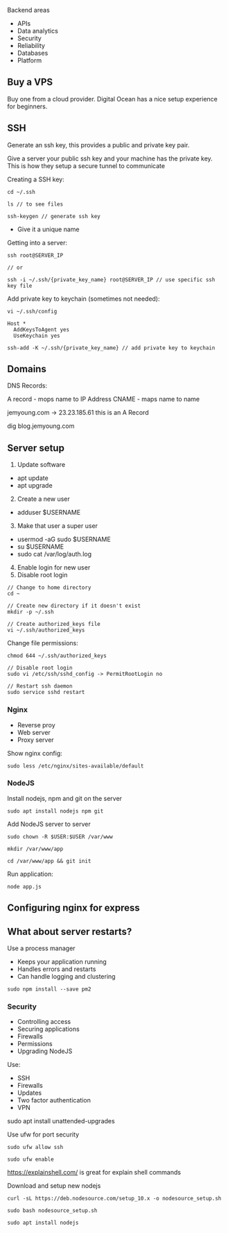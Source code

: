 Backend areas

- APIs
- Data analytics
- Security
- Reliability
- Databases
- Platform

## Buy a VPS

Buy one from a cloud provider.  Digital Ocean has a nice setup experience for beginners.

## SSH
Generate an ssh key, this provides a public and private key pair.

Give a server your public ssh key and your machine has the private key. This is how they setup a secure tunnel to communicate

Creating a SSH key:

```
cd ~/.ssh

ls // to see files

ssh-keygen // generate ssh key
```

* Give it a unique name

Getting into a server:

```
ssh root@SERVER_IP

// or

ssh -i ~/.ssh/{private_key_name} root@SERVER_IP // use specific ssh key file
```

Add private key to keychain (sometimes not needed):

```
vi ~/.ssh/config

Host *
  AddKeysToAgent yes
  UseKeychain yes

ssh-add -K ~/.ssh/{private_key_name} // add private key to keychain
```

## Domains

DNS Records:

A record - mops name to IP Address
CNAME - maps name to name

jemyoung.com -> 23.23.185.61 this is an A Record

dig blog.jemyoung.com




## Server setup

1. Update software
- apt update
- apt upgrade

2. Create a new user
- adduser $USERNAME

3. Make that user a super user
- usermod -aG sudo $USERNAME
- su $USERNAME
- sudo cat /var/log/auth.log

4. Enable login for new user
5. Disable root login

```
// Change to home directory
cd ~

// Create new directory if it doesn't exist
mkdir -p ~/.ssh

// Create authorized_keys file
vi ~/.ssh/authorized_keys
```

Change file permissions:
```
chmod 644 ~/.ssh/authorized_keys

// Disable root login
sudo vi /etc/ssh/sshd_config -> PermitRootLogin no

// Restart ssh daemon
sudo service sshd restart
```

### Nginx

- Reverse proy
- Web server
- Proxy server

Show nginx config:
```
sudo less /etc/nginx/sites-available/default
```

### NodeJS

Install nodejs, npm and git on the server

```
sudo apt install nodejs npm git
```


Add NodeJS server to server

```
sudo chown -R $USER:$USER /var/www

mkdir /var/www/app

cd /var/www/app && git init
```

Run application:
```
node app.js
```


## Configuring nginx for express


## What about server restarts?

Use a process manager
- Keeps your application running
- Handles errors and restarts
- Can handle logging and clustering

```
sudo npm install --save pm2
```


### Security

- Controlling access
- Securing applications
- Firewalls
- Permissions
- Upgrading NodeJS

Use:
- SSH
- Firewalls
- Updates
- Two factor authentication
- VPN

sudo apt install unattended-upgrades


Use ufw for port security

```
sudo ufw allow ssh

sudo ufw enable
```

https://explainshell.com/ is great for explain shell commands

Download and setup new nodejs

```
curl -sL https://deb.nodesource.com/setup_10.x -o nodesource_setup.sh

sudo bash nodesource_setup.sh

sudo apt install nodejs
```
